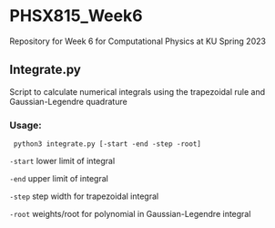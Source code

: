 # PHSX815_Week6
Repository for Week 6 for Computational Physics at KU Spring 2023 

## Integrate.py
Script to calculate numerical integrals using the trapezoidal rule and Gaussian-Legendre quadrature

### Usage:

` python3 integrate.py [-start -end -step -root]`


`-start` lower limit of integral 


`-end`   upper limit of integral 


`-step`  step width for trapezoidal integral 


`-root`  weights/root for polynomial in Gaussian-Legendre integral 
